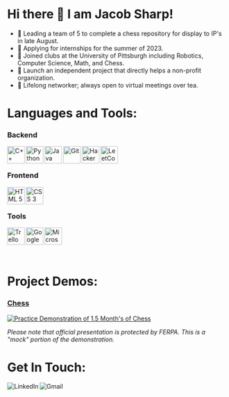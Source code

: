 # Hi there 👋 I am Jacob Sharp!

- 🌱 Leading a team of 5 to complete a chess repository for display to IP's in late August.
- 🔭 Applying for internships for the summer of 2023.
- 👯 Joined clubs at the University of Pittsburgh including Robotics, Computer Science, Math, and Chess.
- 🤔 Launch an independent project that directly helps a non-profit organization.
- 💬 Lifelong networker; always open to virtual meetings over tea.

# Languages and Tools:
### Backend
<img align="left" height=40 width=40 src="https://ico.vercel.app/cplusplus/add" alt="C++"/>
<img align="left" height=40 width=40 src="https://ico.vercel.app/python/add" alt="Python"/>
<img align="left" height=40 width=40 src="https://www.shareicon.net/data/512x512/2015/09/18/102870_java_512x512.png" alt="Java"/>
<img align="left" height=40 width=40 src="https://ico.vercel.app/git/add" alt="Git"/>
<img align="left" height=40 width=40 src="https://ico.vercel.app/hackerrank/add" alt="HackerRank"/>
<img align="left" height=40 width=40 src="https://ico.vercel.app/leetcode/add" alt="LeetCode"/>
<br/><br/>

### Frontend
<img align="left" height=40 width=40 src="https://ico.vercel.app/html5/add" alt="HTML 5"/>
<img align="left" height=40 width=40 src="https://ico.vercel.app/css3/add" alt="CSS 3"/>
<br/><br/>

### Tools
<img align="left" height=40 width=40 src="https://ico.vercel.app/trello/add" alt="Trello"/>
<img align="left" height=40 width=40 src="https://ico.vercel.app/googlecolab/add" alt="Google Colab"/>
<img align="left" height=40 width=40 src="https://ico.vercel.app/microsoftoffice/add" alt="Microsoft Office"/>
<br/><br/><br/><br/>

# Project Demos:
### <a href="https://github.com/jwSharp/Chess">Chess</a>

[![Practice Demonstration of 1.5 Month's of Chess](https://i9.ytimg.com/vi_webp/q7a5Yv4uI44/mqdefault.webp?sqp=COC-mpgG&rs=AOn4CLBHgAn6UketS1by4jVtAGutDHRj4g)](https://www.youtube.com/watch?v=q7a5Yv4uI44)

*Please note that official presentation is protected by FERPA. This is a "mock" portion of the demonstration.*

# Get In Touch:
<!-- [<img align="left" src="https://img.shields.io/badge/Website-AAAAAA?style=for-the-badge&logo=Website&logoColor=blue" alt="Website" />][Portfolio] -->
[<img align="left" src="https://img.shields.io/badge/LinkedIn-ADDDDD?style=for-the-badge&logo=LinkedIn&logoColor=blue" alt="LinkedIn" />][LinkedIn]
[<img align="left" src="https://img.shields.io/badge/Gmail-FFCCCB?style=for-the-badge&logo=Gmail&logoColor=blue" alt="Gmail" />][Email]

[LinkedIn]: https://www.linkedin.com/in/jacob-w-sharp/
<!-- [Portfolio]: http://www.jwsharp.com -->
[Email]: mailto:jws146@pitt.edu
